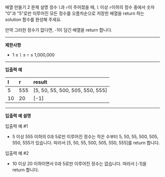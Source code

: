 배열 만들기 2
문제 설명
정수 ```l```과 ```r```이 주어졌을 때, ```l``` 이상 ```r```이하의 정수 중에서 숫자 "0"과 "5"로만 이루어진 모든 정수를 오름차순으로 저장한 배열을 return 하는 solution 함수를 완성해 주세요.

만약 그러한 정수가 없다면, -1이 담긴 배열을 return 합니다.

---
**제한사항**

- 1 ≤ ```l``` ≤ ```r``` ≤ 1,000,000

---
**입출력 예**

| l   | r    | result                          |
|:----|:-----|:--------------------------------|
| 5   | 555  | [5, 50, 55, 500, 505, 550, 555] |
| 10  | 20   | [-1]                            |

---
**입출력 예 설명**

입출력 예 #1
- 5 이상 555 이하의 0과 5로만 이루어진 정수는 작은 수부터 5, 50, 55, 500, 505, 550, 555가 있습니다. 따라서 [5, 50, 55, 500, 505, 550, 555]를 return 합니다.

입출력 예 #2
- 10 이상 20 이하이면서 0과 5로만 이루어진 정수는 없습니다. 따라서 [-1]을 return 합니다.